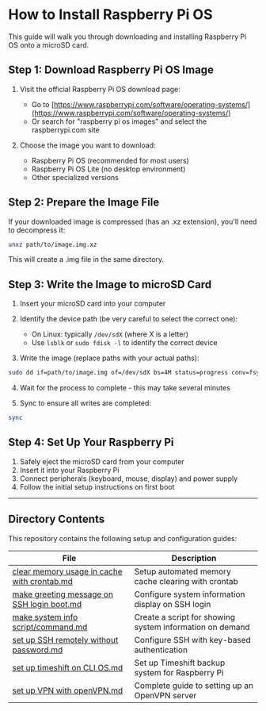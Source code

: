 # How to Install Raspberry Pi OS

This guide will walk you through downloading and installing Raspberry Pi OS onto a microSD card.

## Step 1: Download Raspberry Pi OS Image

1. Visit the official Raspberry Pi OS download page:
   - Go to [https://www.raspberrypi.com/software/operating-systems/](https://www.raspberrypi.com/software/operating-systems/)
   - Or search for "raspberry pi os images" and select the raspberrypi.com site

2. Choose the image you want to download:
   - Raspberry Pi OS (recommended for most users)
   - Raspberry Pi OS Lite (no desktop environment)
   - Other specialized versions

## Step 2: Prepare the Image File

If your downloaded image is compressed (has an .xz extension), you'll need to decompress it:

```bash
unxz path/to/image.img.xz
```

This will create a .img file in the same directory.

## Step 3: Write the Image to microSD Card

1. Insert your microSD card into your computer
2. Identify the device path (be very careful to select the correct one):
   - On Linux: typically `/dev/sdX` (where X is a letter)
   - Use `lsblk` or `sudo fdisk -l` to identify the correct device

3. Write the image (replace paths with your actual paths):
```bash
sudo dd if=path/to/image.img of=/dev/sdX bs=4M status=progress conv=fsync
```

4. Wait for the process to complete - this may take several minutes

5. Sync to ensure all writes are completed:
```bash
sync
```

## Step 4: Set Up Your Raspberry Pi

1. Safely eject the microSD card from your computer
2. Insert it into your Raspberry Pi
3. Connect peripherals (keyboard, mouse, display) and power supply
4. Follow the initial setup instructions on first boot

---

## Directory Contents

This repository contains the following setup and configuration guides:

| File | Description |
|------|-------------|
| [clear memory usage in cache with crontab.md](clearMemoryUsageInCacheWithCrontab.md) | Setup automated memory cache clearing with crontab |
| [make greeting message on SSH login boot.md](makeGreetingMsgOnSSHLoginBoot.md) | Configure system information display on SSH login |
| [make system info script/command.md](makeSystemInfoScript.md) | Create a script for showing system information on demand |
| [set up SSH remotely without password.md](setUpSSHRemotelyWithoutPassword.md) | Configure SSH with key-based authentication |
| [set up timeshift on CLI OS.md](setUpTimeshiftOnCLIOS.md) | Set up Timeshift backup system for Raspberry Pi |
| [set up VPN with openVPN.md](setUpVPNWithOpenVPN.md) | Complete guide to setting up an OpenVPN server |
